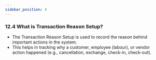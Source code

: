 ```yaml
---
sidebar_position: 4
---
```


### 12.4 What is Transaction Reason Setup?

- The Transaction Reason Setup is used to record the reason behind important actions in the system.
- This helps in tracking why a customer, employee (labour), or vendor action happened (e.g., cancellation, exchange, check-in, check-out).